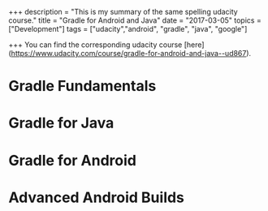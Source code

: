 +++
description = "This is my summary of the same spelling udacity course."
title = "Gradle for Android and Java"
date = "2017-03-05"
topics = ["Development"]
tags = ["udacity","android", "gradle", "java", "google"]

+++
You can find the corresponding udacity course [here] (https://www.udacity.com/course/gradle-for-android-and-java--ud867).

# Gradle Fundamentals

# Gradle for Java

# Gradle for Android

# Advanced Android Builds 

